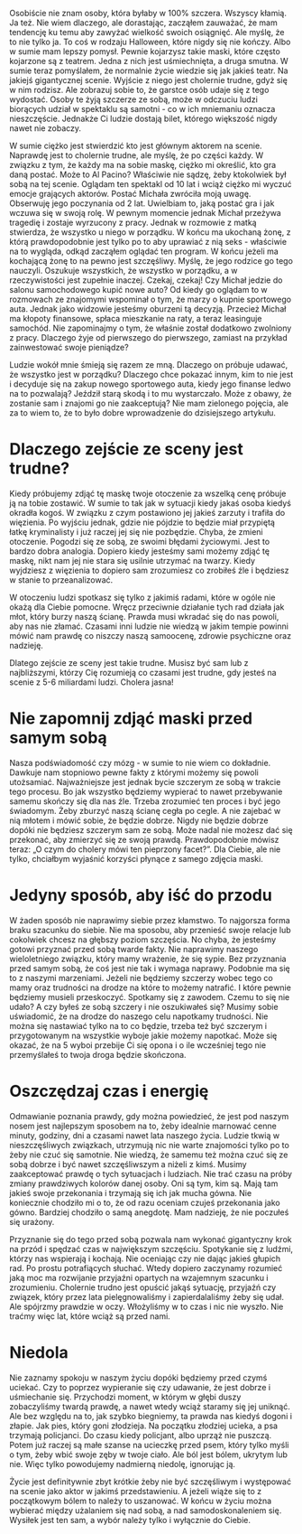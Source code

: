 Osobiście nie znam osoby, która byłaby w 100% szczera. Wszyscy kłamią. Ja też. Nie wiem dlaczego, ale dorastając, zacząłem zauważać, że mam tendencję ku temu aby zawyżać wielkość swoich osiągnięć. Ale myślę, że to nie tylko ja. To coś w rodzaju Halloween, które nigdy się nie kończy. Albo w sumie mam lepszy pomysł. Pewnie kojarzysz takie maski, które często kojarzone są z teatrem. Jedna z nich jest uśmiechnięta, a druga smutna.  W sumie teraz pomyślałem, że normalnie życie wiedzie się jak jakieś teatr. Na jakiejś gigantycznej scenie. Wyjście z niego jest cholernie trudne, gdyż się w nim rodzisz. Ale zobrazuj sobie to, że garstce osób udaje się z tego wydostać. Osoby te żyją szczerze ze sobą, może w odczuciu ludzi biorących udział w spektaklu są samotni - co w ich mniemaniu oznacza nieszczęście. Jednakże Ci ludzie dostają bilet, którego większość nigdy nawet nie zobaczy.

W sumie ciężko jest stwierdzić kto jest głównym aktorem na scenie. Naprawdę jest to cholernie trudne, ale myślę, że po części każdy. W związku z tym, że każdy ma na sobie maskę, ciężko mi określić, kto gra daną postać. Może to Al Pacino? Właściwie nie sądzę, żeby ktokolwiek był sobą na tej scenie. Oglądam ten spektakl od 10 lat i wciąż ciężko mi wyczuć emocje grających aktorów. Postać Michała zwróciła moją uwagę. Obserwuję jego poczynania od 2 lat. Uwielbiam to, jaką postać gra i jak wczuwa się w swoją rolę. W pewnym momencie jednak Michał przeżywa tragedię i zostaje wyrzucony z pracy. Jednak w rozmowie z matką stwierdza, że wszystko u niego w porządku. W końcu ma ukochaną żonę, z którą prawdopodobnie jest tylko po to aby uprawiać z nią seks - właściwie na to wygląda, odkąd zacząłem oglądać ten program. W końcu jeżeli ma kochającą żonę to na pewno jest szczęśliwy. Myślę, że jego rodzice go tego nauczyli. Oszukuje wszystkich, że wszystko w porządku, a w rzeczywistości jest zupełnie inaczej. Czekaj, czekaj! Czy Michał jedzie do salonu samochodowego kupić nowe auto? Od kiedy go oglądam to w rozmowach ze znajomymi wspominał o tym, że marzy o kupnie sportowego auta. Jednak jako widzowie jesteśmy oburzeni tą decyzją. Przecież Michał ma kłopoty finansowe, spłaca mieszkanie na raty, a teraz leasinguje samochód. Nie zapominajmy o tym, że właśnie został dodatkowo zwolniony z pracy. Dlaczego żyje od pierwszego do pierwszego, zamiast na przykład zainwestować swoje pieniądze?

Ludzie wokół mnie śmieją się razem ze mną. Dlaczego on próbuje udawać, że wszystko jest w porządku? Dlaczego chce pokazać innym, kim to nie jest i decyduje się na zakup nowego sportowego auta, kiedy jego finanse ledwo na to pozwalają? Jeździł starą skodą i to mu wystarczało. Może z obawy, że zostanie sam i znajomi go nie zaakceptują? Nie mam zielonego pojęcia, ale za to wiem to, że to było dobre wprowadzenie do dzisiejszego artykułu.

# **Dlaczego zejście ze sceny jest trudne?**

Kiedy próbujemy zdjąć tę maskę twoje otoczenie za wszelką cenę próbuje ją na tobie zostawić. W sumie to tak jak w sytuacji kiedy jakaś osoba kiedyś okradła kogoś. W związku z czym postawiono jej jakieś zarzuty i trafiła do więzienia. Po wyjściu jednak, gdzie nie pójdzie to będzie miał przypiętą łatkę kryminalisty i już raczej jej się nie pozbędzie. Chyba, że zmieni otoczenie. Pogodzi się ze sobą, ze swoimi błędami życiowymi. Jest to bardzo dobra analogia. Dopiero kiedy jesteśmy sami możemy zdjąć tę maskę, nikt nam jej nie stara się usilnie utrzymać na twarzy. Kiedy wyjdziesz z więzienia to dopiero sam zrozumiesz co zrobiłeś źle i będziesz w stanie to przeanalizować.

W otoczeniu ludzi spotkasz się tylko z jakimiś radami, które w ogóle nie okażą dla Ciebie pomocne. Wręcz przeciwnie działanie tych rad działa jak młot, który burzy naszą ścianę. Prawda musi wkradać się do nas powoli, aby nas nie złamać. Czasami inni ludzie nie wiedzą w jakim tempie powinni mówić nam prawdę co niszczy naszą samoocenę, zdrowie psychiczne oraz nadzieję.

Dlatego zejście ze sceny jest takie trudne. Musisz być sam lub z najbliższymi, którzy Cię rozumieją co czasami jest trudne, gdy jesteś na scenie z 5-6 miliardami ludzi. Cholera jasna!

# **Nie zapomnij zdjąć maski przed samym sobą**

Nasza podświadomość czy mózg - w sumie to nie wiem co dokładnie. Dawkuje nam stopniowo pewne fakty z którymi możemy się powoli utożsamiać. Najważniejsze jest jednak bycie szczerym ze sobą w trakcie tego procesu. Bo jak wszystko będziemy wypierać to nawet przebywanie samemu skończy się dla nas źle. Trzeba zrozumieć ten proces i być jego świadomym. Żeby zburzyć naszą ścianę cegła po cegle. A nie zajebać w nią młotem i mówić sobie, że będzie dobrze. Nigdy nie będzie dobrze dopóki nie będziesz szczerym sam ze sobą. Może nadal nie możesz dać się przekonać, aby zmierzyć się ze swoją prawdą. Prawdopodobnie mówisz teraz: „O czym do cholery mówi ten pieprzony facet?”. Dla Ciebie, ale nie tylko, chciałbym wyjaśnić korzyści płynące z samego zdjęcia maski.

# **Jedyny sposób, aby iść do przodu**

W żaden sposób nie naprawimy siebie przez kłamstwo. To najgorsza forma braku szacunku do siebie. Nie ma sposobu, aby przenieść swoje relacje lub cokolwiek chcesz na głębszy poziom szczęścia. No chyba, że jesteśmy gotowi przyznać przed sobą twarde fakty. Nie naprawimy naszego wieloletniego związku, który mamy wrażenie, że się sypie. Bez przyznania przed samym sobą, że coś jest nie tak i wymaga naprawy. Podobnie ma się to z naszymi marzeniami. Jeżeli nie będziemy szczerzy wobec tego co mamy oraz trudności na drodze na które to możemy natrafić. I które pewnie będziemy musieli przeskoczyć. Spotkamy się z zawodem. Czemu to się nie udało? A czy byłeś ze sobą szczery i nie oszukiwałeś się? Musimy sobie uświadomić, że na drodze do naszego celu napotkamy trudności. Nie można się nastawiać tylko na to co będzie, trzeba też być szczerym i przygotowanym na wszystkie wyboje jakie możemy napotkać. Może się okazać, że na 5 wyboi przebije Ci się opona i o ile wcześniej tego nie przemyślałeś to twoja droga będzie skończona.

# **Oszczędzaj czas i energię**

Odmawianie poznania prawdy, gdy można powiedzieć, że jest pod naszym nosem jest najlepszym sposobem na to, żeby idealnie marnować cenne minuty, godziny, dni a czasami nawet lata naszego życia. Ludzie tkwią w nieszczęśliwych związkach, utrzymują nic nie warte znajomości tylko po to żeby nie czuć się samotnie. Nie wiedzą, że samemu też można czuć się ze sobą dobrze i być nawet szczęśliwszym a niżeli z kimś. Musimy zaakceptować prawdę o tych sytuacjach i ludziach. Nie trać czasu na próby zmiany prawdziwych kolorów danej osoby. Oni są tym, kim są. Mają tam jakieś swoje przekonania i trzymają się ich jak mucha gówna. Nie koniecznie chodziło mi o to, że od razu oceniam czujeś przekonania jako gówno. Bardziej chodziło o samą anegdotę. Mam nadzieję, że nie poczułeś się urażony.

Przyznanie się do tego przed sobą pozwala nam wykonać gigantyczny krok na przód i spędzać czas w największym szczęściu. Spotykanie się z ludźmi, którzy nas wspierają i kochają. Nie oceniając czy nie dając jakieś głupich rad. Po prostu potrafiących słuchać. Wtedy dopiero zaczynamy rozumieć jaką moc ma rozwijanie przyjaźni opartych na wzajemnym szacunku i zrozumieniu. Cholernie trudno jest opuścić jakąś sytuację, przyjaźń czy związek, który przez lata pielęgnowaliśmy i zapierdalaliśmy żeby się udał. Ale spójrzmy prawdzie w oczy. Włożyliśmy w to czas i nic nie wyszło. Nie traćmy więc lat, które wciąż są przed nami.

# **Niedola**

Nie zaznamy spokoju w naszym życiu dopóki będziemy przed czymś uciekać. Czy to poprzez wypieranie się czy udawanie, że jest dobrze i uśmiechanie się. Przychodzi moment, w którym w głębi duszy zobaczyliśmy twardą prawdę, a nawet wtedy wciąż staramy się jej uniknąć. Ale bez względu na to, jak szybko biegniemy, ta prawda nas kiedyś dogoni i złapie. Jak pies, który goni złodzieja. Na początku złodziej ucieka, a psa trzymają policjanci. Do czasu kiedy policjant, albo uprząż nie puszczą. Potem już raczej są małe szanse na ucieczkę przed psem, który tylko myśli o tym, żeby wbić swoje zęby w twoje ciało. Ale ból jest bólem, ukrytym lub nie. Więc tylko powodujemy nadmierną niedolę, ignorując ją.

Życie jest definitywnie zbyt krótkie żeby nie być szczęśliwym i występować na scenie jako aktor w jakimś przedstawieniu. A jeżeli wiąże się to z początkowym bólem to należy to uszanować. W końcu w życiu można wybierać między użalaniem się nad sobą, a nad samodoskonaleniem się. Wysiłek jest ten sam, a wybór należy tylko i wyłącznie do Ciebie.